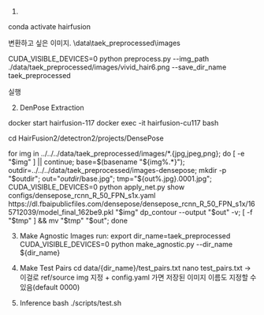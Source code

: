 1. 
conda activate hairfusion

변환하고 싶은 이미지. \data\taek_preprocessed\images

CUDA_VISIBLE_DEVICES=0 python preprocess.py   --img_path ./data/taek_preprocessed/images/vivid_hair6.png   --save_dir_name taek_preprocessed 

실행

2. DenPose Extraction

docker start hairfusion-117
docker exec -it hairfusion-cu117 bash

cd HairFusion2/detectron2/projects/DensePose

for img in ../../../data/taek_preprocessed/images/*.{jpg,jpeg,png}; do [ -e "$img" ] || continue; base=$(basename "${img%.*}"); outdir=../../../data/taek_preprocessed/images-densepose; mkdir -p "$outdir"; out="$outdir/$base.jpg"; tmp="${out%.jpg}.0001.jpg"; CUDA_VISIBLE_DEVICES=0 python apply_net.py show configs/densepose_rcnn_R_50_FPN_s1x.yaml https://dl.fbaipublicfiles.com/densepose/densepose_rcnn_R_50_FPN_s1x/165712039/model_final_162be9.pkl "$img" dp_contour --output "$out" -v; [ -f "$tmp" ] && mv "$tmp" "$out"; done


3. Make Agnostic Images
run:
export dir_name=taek_preprocessed
CUDA_VISIBLE_DEVICES=0 python make_agnostic.py --dir_name ${dir_name}

4. Make Test Pairs
cd data/{dir_name}/test_pairs.txt
nano test_pairs.txt -> 이걸로 ref/source img 지정 + config.yaml 가면 저장된 이미지 이름도 지정할 수 있음(default 0000)

5. Inference 
bash ./scripts/test.sh
